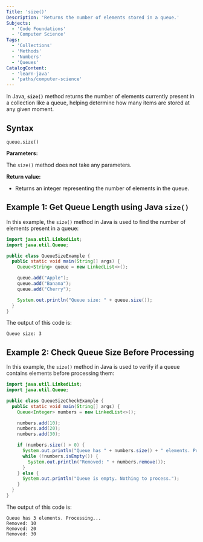 ```yaml
---
Title: 'size()'
Description: 'Returns the number of elements stored in a queue.'
Subjects:
  - 'Code Foundations'
  - 'Computer Science'
Tags:
  - 'Collections'
  - 'Methods'
  - 'Numbers'
  - 'Queues'
CatalogContent:
  - 'learn-java'
  - 'paths/computer-science'
---
```


In Java, **`size()`** method returns the number of elements currently present in a collection like a queue, helping determine how many items are stored at any given moment.

## Syntax

```pseudo
queue.size()
```

**Parameters:**

The `size()` method does not take any parameters.

**Return value:**

- Returns an integer representing the number of elements in the queue.

## Example 1: Get Queue Length using Java `size()`

In this example, the `size()` method in Java is used to find the number of elements present in a queue:

```java
import java.util.LinkedList;
import java.util.Queue;

public class QueueSizeExample {
  public static void main(String[] args) {
    Queue<String> queue = new LinkedList<>();

    queue.add("Apple");
    queue.add("Banana");
    queue.add("Cherry");

    System.out.println("Queue size: " + queue.size());
  }
}
```

The output of this code is:

```shell
Queue size: 3
```

## Example 2: Check Queue Size Before Processing

In this example, the `size()` method in Java is used to verify if a queue contains elements before processing them:

```java
import java.util.LinkedList;
import java.util.Queue;

public class QueueSizeCheckExample {
  public static void main(String[] args) {
    Queue<Integer> numbers = new LinkedList<>();

    numbers.add(10);
    numbers.add(20);
    numbers.add(30);

    if (numbers.size() > 0) {
      System.out.println("Queue has " + numbers.size() + " elements. Processing...");
      while (!numbers.isEmpty()) {
        System.out.println("Removed: " + numbers.remove());
      }
    } else {
      System.out.println("Queue is empty. Nothing to process.");
    }
  }
}
```

The output of this code is:

```shell
Queue has 3 elements. Processing...
Removed: 10
Removed: 20
Removed: 30
```
